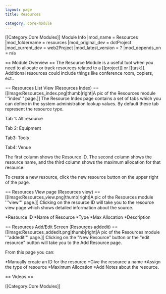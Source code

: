 ```yaml
---
layout: page
title: Resources

category: core-module
---
```


[[Category:Core Modules]]
Module Info
 |mod_name = Resources
 |mod_foldername = resources
 |mod_original_dev = dotProject
 |mod_current_dev = web2Project
 |mod_latest_version = ?
 |mod_depends_on = n/a

== Module Overview ==
The Resource Module is a useful tool when you need to allocate or track resources related to a [[project]] or [[task]]. Additional resources could include things like conference room, copiers, ect..

== Resources List View (Resources Index) ==
[[Image:Resources_index.png|thumb|right|A pic of the Resources module '''index''' page.]]
The Resource Index page contains a set of tabs which you can define in the system administration lookup values. By default these tab represent the resource type.

Tab 1: All resource

Tab 2: Equipment

Tab3: Tools

Tab4: Venue


The first column shows the Resource ID. The second column shows the resource name, and the third column shows the maximum allocation for that resource.

To create a new resource, click the new resource button on the upper right of the page.

== Resources View page (Resources view) ==
[[Image:Resources_view.png|thumb|right|A pic of the Resources module '''view''' page.]]
Clicking on the resource ID will take you to the resource view page which shows detailed information about the source.

*Resource ID
*Name of Resource
*Type
*Max Allocation
*Description

== Resources Add/Edit Screen (Resources addedit) ==
[[Image:Resources_addedit.png|thumb|right|A pic of the Resources module '''addedit''' page.]]
Clicking on the "New Resource" button or the "edit resource" button will take you to the Add Resource page.

From this page you can:

*Manually create an ID for the resource
*Give the resource a name
*Assign the type of resource
*Maximum Allocation
*Add Notes about the resource.

== Videos ==


[[Category:Core Modules]]
